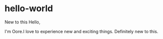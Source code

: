 # hello-world
New to this
Hello, 

I'm Oore.I love to experience new and exciting things. Definitely new to this. 

